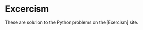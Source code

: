 # Excercism

These are solution to the Python problems on the [Exercism] site.

[Excercism]: http://exercism.io
